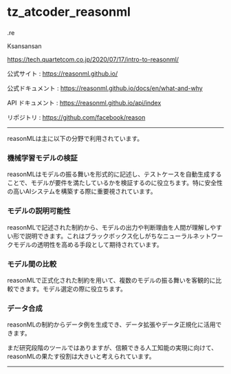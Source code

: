 

# tz_atcoder_reasonml
### 

.re

Ksansansan

https://tech.quartetcom.co.jp/2020/07/17/intro-to-reasonml/

公式サイト : https://reasonml.github.io/

公式ドキュメント : https://reasonml.github.io/docs/en/what-and-why

API ドキュメント : https://reasonml.github.io/api/index

リポジトリ : https://github.com/facebook/reason

---

reasonMLは主に以下の分野で利用されています。

### 機械学習モデルの検証
reasonMLはモデルの振る舞いを形式的に記述し、テストケースを自動生成することで、モデルが要件を満たしているかを検証するのに役立ちます。特に安全性の高いAIシステムを構築する際に重要視されています。
### モデルの説明可能性
reasonMLで記述された制約から、モデルの出力や判断理由を人間が理解しやすい形で説明できます。これはブラックボックス化しがちなニューラルネットワークモデルの透明性を高める手段として期待されています。
### モデル間の比較
reasonMLで正式化された制約を用いて、複数のモデルの振る舞いを客観的に比較できます。モデル選定の際に役立ちます。
### データ合成
reasonMLの制約からデータ例を生成でき、データ拡張やデータ正規化に活用できます。

まだ研究段階のツールではありますが、信頼できる人工知能の実現に向けて、reasonMLの果たす役割は大きいと考えられています。

---
